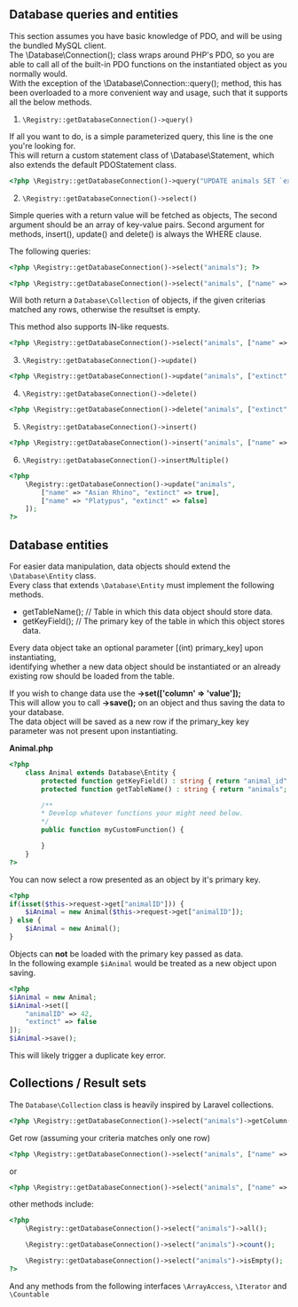 ## Database queries and entities ##
This section assumes you have basic knowledge of PDO, and will be using the bundled MySQL client.  
The \Database\Connection(); class wraps around PHP's PDO, so you are able to call all of the built-in PDO functions on the instantiated object as you normally would.  
With the exception of the \Database\Connection::query(); method, this has been overloaded to a more convenient way and usage, such that it supports all the below methods.  

1. `\Registry::getDatabaseConnection()->query()`  

If all you want to do, is a simple parameterized query, this line is the one you're looking for.  
This will return a custom statement class of \Database\Statement, which also extends the default PDOStatement class.  

```php
<?php \Registry::getDatabaseConnection()->query("UPDATE animals SET `extinct` = :value WHERE name = :name", ["value" => true, "name" => "Asian Rhino"]); ?>
```   

2. `\Registry::getDatabaseConnection()->select()`  

Simple queries with a return value will be fetched as objects, The second argument should be an array of key-value pairs.
Second argument for methods, insert(), update() and delete() is always the WHERE clause.  

The following queries:  

```php
<?php \Registry::getDatabaseConnection()->select("animals"); ?>

<?php \Registry::getDatabaseConnection()->select("animals", ["name" => "Asian Rhino"]]); ?>
```

Will both return a `Database\Collection` of objects, if the given criterias matched any rows, otherwise the resultset is empty.

This method also supports IN-like requests.

```php
<?php \Registry::getDatabaseConnection()->select("animals", ["name" => ["Asian Rhino", "Platypus"]]); ?>
```

3. `\Registry::getDatabaseConnection()->update()`  
```php
<?php \Registry::getDatabaseConnection()->update("animals", ["extinct" => false], ["name" => "Asian Rhino"]]); ?>
```

4. `\Registry::getDatabaseConnection()->delete()`  
```php
<?php \Registry::getDatabaseConnection()->delete("animals", ["extinct" => true]); ?>
```

5. `\Registry::getDatabaseConnection()->insert()`  
```php
<?php \Registry::getDatabaseConnection()->insert("animals", ["name" => "Asian Rhino", "extinct" => false]]); ?>
```

6. `\Registry::getDatabaseConnection()->insertMultiple()`  
```php
<?php
	\Registry::getDatabaseConnection()->update("animals",
		["name" => "Asian Rhino", "extinct" => true],
		["name" => "Platypus", "extinct" => false]
	]);
?>
```

## Database entities ##
For easier data manipulation, data objects should extend the `\Database\Entity` class.  
Every class that extends `\Database\Entity` must implement the following methods.  

- getTableName(); // Table in which this data object should store data.  
- getKeyField(); // The primary key of the table in which this object stores data.  

Every data object take an optional parameter [(int) primary_key] upon instantiating,  
identifying whether a new data object should be instantiated or an already existing row should be loaded from the table.  

If you wish to change data use the **->set(['column' => 'value']);**  
This will allow you to call **->save();** on an object and thus saving the data to your database.  
The data object will be saved as a new row if the primary_key key parameter was not present upon instantiating. 

**Animal.php**  
```php
<?php
	class Animal extends Database\Entity {
		protected function getKeyField() : string { return "animal_id"; } // The column with your primary key index
		protected function getTableName() : string { return "animals"; }  // Name of the table to work with

		/**
		* Develop whatever functions your might need below.
		*/
		public function myCustomFunction() {

		}
	}
?> 
```

You can now select a row presented as an object by it's primary key.
```php
<?php
if(isset($this->request->get["animalID"])) {
	$iAnimal = new Animal($this->request->get["animalID"]);
} else {
	$iAnimal = new Animal();
}
```

Objects can **not** be loaded with the primary key passed as data.  
In the following example `$iAnimal` would be treated as a new object upon saving.  

```php
<?php
$iAnimal = new Animal;
$iAnimal->set([
	"animalID" => 42,
	"extinct" => false
]);
$iAnimal->save();
```

This will likely trigger a duplicate key error.

## Collections / Result sets ##
The `Database\Collection` class is heavily inspired by Laravel collections.  

```php
<?php \Registry::getDatabaseConnection()->select("animals")->getColumn("name"); ?>
```

Get row (assuming your criteria matches only one row) 
```php
<?php \Registry::getDatabaseConnection()->select("animals", ["name" => "Asian Rhino"])->getFirst(); ?>
```
or
```php
<?php \Registry::getDatabaseConnection()->select("animals", ["name" => "Asian Rhino"])->getLast(); ?>
```

other methods include:
```php
<?php
	\Registry::getDatabaseConnection()->select("animals")->all();

	\Registry::getDatabaseConnection()->select("animals")->count();

	\Registry::getDatabaseConnection()->select("animals")->isEmpty();
?>
```

And any methods from the following interfaces `\ArrayAccess`, `\Iterator` and `\Countable`